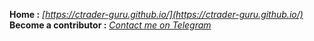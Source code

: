 **Home :** *[https://ctrader-guru.github.io/](https://ctrader-guru.github.io/)*
**Become a contributor :** *[Contact me on Telegram](https://t.me/LeonardoCiaccio)* 
